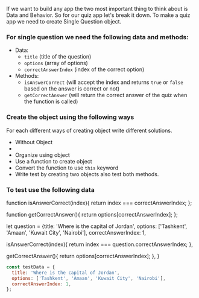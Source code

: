 If we want to build any app the two most important thing to think about is Data and Behavior. So for our quiz app let's break it down. To make a quiz app we need to create Single Question object.

### For single question we need the following data and methods:

- Data:
  - `title` (title of the question)
  - `options` (array of options)
  - `correctAnswerIndex` (index of the correct option)
- Methods:
  - `isAnswerCorrect` (will accept the index and returns `true` or `false` based on the answer is correct or not)
  - `getCorrectAnswer` (will return the correct answer of the quiz when the function is called)

### Create the object using the following ways

For each different ways of creating object write different solutions.

- Without Object
- 
- Organize using object
- Use a function to create object
- Convert the function to use `this` keyword
- Write test by creating two objects also test both methods.

### To test use the following data



function isAnswerCorrect(index){
    return index === correctAnswerIndex;
};

function getCorrectAnswer(){
    return options[correctAnswerIndex];
};


let question = {title: 'Where is the capital of Jordan',
options: ['Tashkent', 'Amaan', 'Kuwait City', 'Nairobi'],
correctAnswerIndex: 1,

isAnswerCorrect(index){
    return index === question.correctAnswerIndex;
},

getCorrectAnswer(){
    return options[correctAnswerIndex];
},
}
```js
const testData = {
  title: 'Where is the capital of Jordan',
  options: ['Tashkent', 'Amaan', 'Kuwait City', 'Nairobi'],
  correctAnswerIndex: 1,
};
```
